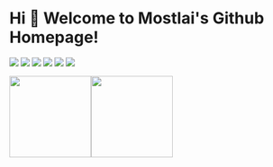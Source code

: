 # Hi 🎉 Welcome to Mostlai's Github Homepage!
<p>
<img  src="https://img.shields.io/badge/-HTML5-E34F26?style=flat-square&logo=html5&logoColor=white" />
<img  src="https://img.shields.io/badge/-CSS3-1572B6?style=flat-square&logo=css3" />
<img  src="https://img.shields.io/badge/-JavaScript-oringe?style=flat-square&logo=javascript" />
<img  src="https://img.shields.io/badge/Vue.js-35495E?logo=vue.js&logoColor=4FC08D" />
<img  src="https://img.shields.io/badge/-Python-yellow?style=flat-square&logo=Python" />
<!-- <img  src="https://visitor-badge.glitch.me/badge?page_id=[Github主页地址](https://github.com/Mostlai)&right_color=red" /> -->
<a href="mostlai.github.io"><img src="https://img.shields.io/static/v1?label=Blog&message=link&color=red"/></a>
</p>

[<span><img src="https://github-readme-stats.vercel.app/api/top-langs/?username=Mostlai&layout=compact" height=145/></span><span><img src="https://github-readme-stats.vercel.app/api?username=Mostlai&count_private=true&show_icons=true" height=145/></span>](https://mostlai.github.io)
<!--
[![Mostlai's GitHub stats-Dark](https://github-readme-stats.vercel.app/api?username=Mostlai&show_icons=true&theme=dark#gh-dark-mode-only)](https://github.com/anuraghazra/github-readme-stats#gh-dark-mode-only)
[![Mostlai's GitHub stats-Light](https://github-readme-stats.vercel.app/api?username=Mostlai&show_icons=true&theme=default#gh-light-mode-only)](https://github.com/anuraghazra/github-readme-stats#gh-light-mode-only)

[![Top Langs Dark](https://github-readme-stats.vercel.app/api/top-langs/?username=Mostlai&layout=compact&hide=css,scss,html,makefile,cmake,m4&langs_count=6&theme=dark#gh-dark-mode-only)](https://github.com/anuraghazra/github-readme-stats#gh-dark-mode-only)
  
[![Top Langs Light](https://github-readme-stats.vercel.app/api/top-langs/?username=Mostlai&layout=compact&hide=css,scss,html,makefile,cmake,m4&langs_count=6&theme=default#gh-light-mode-only)](https://github.com/anuraghazra/github-readme-stats#gh-light-mode-only)
-->
<!-- ![Metrics](https://metrics.lecoq.io/Mostlai?template=classic&config.timezone=Asia%2FShanghai) -->


<!--
**Mostlai/Mostlai** is a ✨ _special_ ✨ repository because its `README.md` (this file) appears on your GitHub profile.

Here are some ideas to get you started:

- 🔭 I’m currently working on ...
- 🌱 I’m currently learning ...
- 👯 I’m looking to collaborate on ...
- 🤔 I’m looking for help with ...
- 💬 Ask me about ...
- 📫 How to reach me: ...
- 😄 Pronouns: ...
- ⚡ Fun fact: ...
-->
